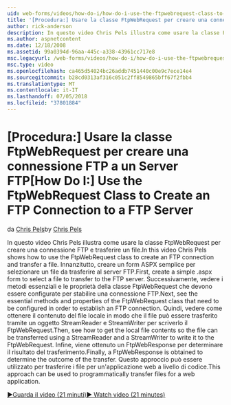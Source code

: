 ```yaml
---
uid: web-forms/videos/how-do-i/how-do-i-use-the-ftpwebrequest-class-to-create-an-ftp-connection-to-a-ftp-server
title: '[Procedura:] Usare la classe FtpWebRequest per creare una connessione FTP a un Server FTP | Microsoft Docs'
author: rick-anderson
description: In questo video Chris Pels illustra come usare la classe FtpWebRequest per creare una connessione FTP e trasferire un file. In primo luogo, creare un modulo semplice. aspx da selezionare...
ms.author: aspnetcontent
ms.date: 12/18/2008
ms.assetid: 99a0394d-96aa-445c-a338-43961cc717e8
msc.legacyurl: /web-forms/videos/how-do-i/how-do-i-use-the-ftpwebrequest-class-to-create-an-ftp-connection-to-a-ftp-server
msc.type: video
ms.openlocfilehash: ca465d54024bc26addb7451440c00e9c7ece14e4
ms.sourcegitcommit: b28cd0313af316c051c2ff8549865bff67f2fbb4
ms.translationtype: MT
ms.contentlocale: it-IT
ms.lasthandoff: 07/05/2018
ms.locfileid: "37801884"
---
```

<a name="how-do-i-use-the-ftpwebrequest-class-to-create-an-ftp-connection-to-a-ftp-server"></a><span data-ttu-id="36e48-104">[Procedura:] Usare la classe FtpWebRequest per creare una connessione FTP a un Server FTP</span><span class="sxs-lookup"><span data-stu-id="36e48-104">[How Do I:] Use the FtpWebRequest Class to Create an FTP Connection to a FTP Server</span></span>
====================
<span data-ttu-id="36e48-105">da [Chris Pels](https://twitter.com/chrispels)</span><span class="sxs-lookup"><span data-stu-id="36e48-105">by [Chris Pels](https://twitter.com/chrispels)</span></span>

<span data-ttu-id="36e48-106">In questo video Chris Pels illustra come usare la classe FtpWebRequest per creare una connessione FTP e trasferire un file.</span><span class="sxs-lookup"><span data-stu-id="36e48-106">In this video Chris Pels shows how to use the FtpWebRequest class to create an FTP connection and transfer a file.</span></span> <span data-ttu-id="36e48-107">Innanzitutto, creare un form ASPX semplice per selezionare un file da trasferire al server FTP.</span><span class="sxs-lookup"><span data-stu-id="36e48-107">First, create a simple .aspx form to select a file to transfer to the FTP server.</span></span> <span data-ttu-id="36e48-108">Successivamente, vedere i metodi essenziali e le proprietà della classe FtpWebRequest che devono essere configurate per stabilire una connessione FTP.</span><span class="sxs-lookup"><span data-stu-id="36e48-108">Next, see the essential methods and properties of the FtpWebRequest class that need to be configured in order to establish an FTP connection.</span></span> <span data-ttu-id="36e48-109">Quindi, vedere come ottenere il contenuto del file locale in modo che il file può essere trasferito tramite un oggetto StreamReader e StreamWriter per scriverlo il FtpWebRequest.</span><span class="sxs-lookup"><span data-stu-id="36e48-109">Then, see how to get the local file contents so the file can be transferred using a StreamReader and a StreamWriter to write it to the FtpWebRequest.</span></span> <span data-ttu-id="36e48-110">Infine, viene ottenuto un FtpWebResponse per determinare il risultato del trasferimento.</span><span class="sxs-lookup"><span data-stu-id="36e48-110">Finally, a FtpWebResponse is obtained to determine the outcome of the transfer.</span></span> <span data-ttu-id="36e48-111">Questo approccio può essere utilizzato per trasferire i file per un'applicazione web a livello di codice.</span><span class="sxs-lookup"><span data-stu-id="36e48-111">This approach can be used to programmatically transfer files for a web application.</span></span>

[<span data-ttu-id="36e48-112">&#9654;Guarda il video (21 minuti)</span><span class="sxs-lookup"><span data-stu-id="36e48-112">&#9654; Watch video (21 minutes)</span></span>](https://channel9.msdn.com/Blogs/ASP-NET-Site-Videos/how-do-i-use-the-ftpwebrequest-class-to-create-an-ftp-connection-to-a-ftp-server)
